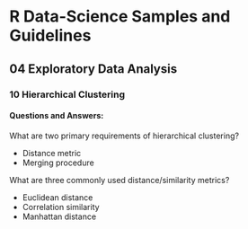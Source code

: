 # R Data-Science Samples and Guidelines
## 04 Exploratory Data Analysis
### 10 Hierarchical Clustering
#### Questions and Answers:


What are two primary requirements of hierarchical clustering? 
- Distance metric
- Merging procedure


What are three commonly used distance/similarity metrics? 
- Euclidean distance
- Correlation similarity
- Manhattan distance
